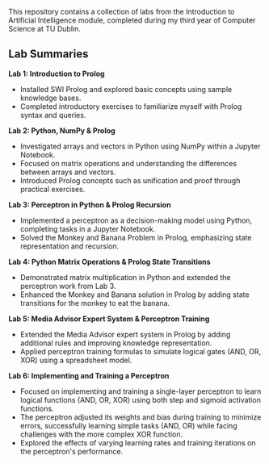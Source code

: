This repository contains a collection of labs from the Introduction to Artificial Intelligence module, completed during my third year of Computer Science at TU Dublin.

## Lab Summaries

**Lab 1: Introduction to Prolog**  
- Installed SWI Prolog and explored basic concepts using sample knowledge bases.  
- Completed introductory exercises to familiarize myself with Prolog syntax and queries.

**Lab 2: Python, NumPy & Prolog**  
- Investigated arrays and vectors in Python using NumPy within a Jupyter Notebook.  
- Focused on matrix operations and understanding the differences between arrays and vectors.  
- Introduced Prolog concepts such as unification and proof through practical exercises.

**Lab 3: Perceptron in Python & Prolog Recursion**  
- Implemented a perceptron as a decision-making model using Python, completing tasks in a Jupyter Notebook.  
- Solved the Monkey and Banana Problem in Prolog, emphasizing state representation and recursion.

**Lab 4: Python Matrix Operations & Prolog State Transitions**  
- Demonstrated matrix multiplication in Python and extended the perceptron work from Lab 3.  
- Enhanced the Monkey and Banana solution in Prolog by adding state transitions for the monkey to eat the banana.

**Lab 5: Media Advisor Expert System & Perceptron Training**  
- Extended the Media Advisor expert system in Prolog by adding additional rules and improving knowledge representation.  
- Applied perceptron training formulas to simulate logical gates (AND, OR, XOR) using a spreadsheet model.

**Lab 6: Implementing and Training a Perceptron**  
- Focused on implementing and training a single-layer perceptron to learn logical functions (AND, OR, XOR) using both step and sigmoid activation functions.  
- The perceptron adjusted its weights and bias during training to minimize errors, successfully learning simple tasks (AND, OR) while facing challenges with the more complex XOR function.  
- Explored the effects of varying learning rates and training iterations on the perceptron's performance. 